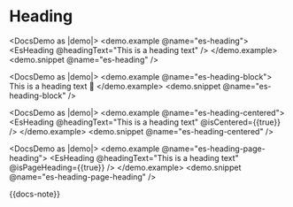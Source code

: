# Heading

<DocsDemo as |demo|>
  <demo.example @name="es-heading">
    <EsHeading @headingText="This is a heading text" />
  </demo.example>
  <demo.snippet @name="es-heading" />
</DocsDemo>

<DocsDemo as |demo|>
  <demo.example @name="es-heading-block">
    <EsHeading>
      This is a heading text <span>🐹</span>
    </EsHeading>
  </demo.example>
  <demo.snippet @name="es-heading-block" />
</DocsDemo>

<DocsDemo as |demo|>
  <demo.example @name="es-heading-centered">
    <EsHeading @headingText="This is a heading text" @isCentered={{true}} />
  </demo.example>
  <demo.snippet @name="es-heading-centered" />
</DocsDemo>

<DocsDemo as |demo|>
  <demo.example @name="es-heading-page-heading">
    <EsHeading @headingText="This is a heading text" @isPageHeading={{true}} />
  </demo.example>
  <demo.snippet @name="es-heading-page-heading" />
</DocsDemo>

{{docs-note}}
